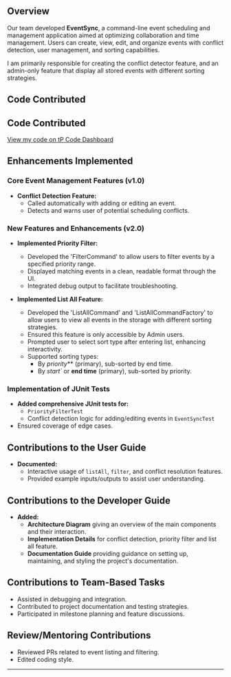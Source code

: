 ## **Overview**

Our team developed **EventSync**, a command-line event scheduling and management application aimed at optimizing
collaboration and time management. Users can create, view, edit, and organize events with conflict detection,
user management, and sorting capabilities.

I am primarily responsible for creating the conflict detector feature, and an admin-only feature that display all stored events with different sorting strategies.

## **Code Contributed**

## Code Contributed
[View my code on tP Code Dashboard](https://nus-cs2113-ay2425s2.github.io/tp-dashboard/?search=HuaZhenting&sort=groupTitle%20dsc&sortWithin=title&since=2025-02-21&timeframe=commit&mergegroup=&groupSelect=groupByRepos&breakdown=true&checkedFileTypes=docs~functional-code~test-code~other)

## **Enhancements Implemented**

### **Core Event Management Features (v1.0)**
- **Conflict Detection Feature:**
  - Called automatically with adding or editing an event. 
  - Detects and warns user of potential scheduling conflicts.

### **New Features and Enhancements (v2.0)**
- **Implemented Priority Filter:**
    - Developed the 'FilterCommand' to allow users to filter events by a specified priority range.
    - Displayed matching events in a clean, readable format through the UI.
    - Integrated debug output to facilitate troubleshooting.

- **Implemented List All Feature:**
  - Developed the 'ListAllCommand' and 'ListAllCommandFactory' to allow users to view all events in the storage with different sorting strategies.
  - Ensured this feature is only accessible by Admin users.
  - Prompted user to select sort type after entering list, enhancing interactivity.
  - Supported sorting types:
    - By *priority*** (primary), sub-sorted by end time.
    - By **start*`* or **end time** (primary), sub-sorted by priority.

### **Implementation of JUnit Tests**
- **Added comprehensive JUnit tests for:**
    - `PriorityFilterTest`
    - Conflict detection logic for adding/editing events in `EventSyncTest`
- Ensured coverage of edge cases.

## **Contributions to the User Guide**
- **Documented:**
    - Interactive usage of `listAll`, `filter`, and conflict resolution features.
    - Provided example inputs/outputs to assist user understanding.

## **Contributions to the Developer Guide**
- **Added:**
    - **Architecture Diagram** giving an overview of the main components and their interaction.
    - **Implementation Details** for conflict detection, priority filter and list all feature.
    - **Documentation Guide** providing guidance on setting up, maintaining, and styling the project's documentation.

## **Contributions to Team-Based Tasks**
- Assisted in debugging and integration.
- Contributed to project documentation and testing strategies.
- Participated in milestone planning and feature discussions.

## **Review/Mentoring Contributions**
- Reviewed PRs related to event listing and filtering.
- Edited coding style.

---